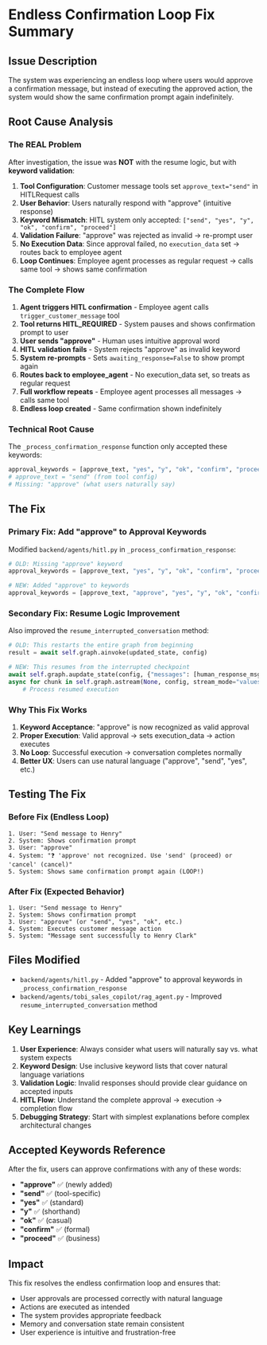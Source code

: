 # Endless Confirmation Loop Fix Summary

## Issue Description

The system was experiencing an endless loop where users would approve a confirmation message, but instead of executing the approved action, the system would show the same confirmation prompt again indefinitely.

## Root Cause Analysis

### The REAL Problem

After investigation, the issue was **NOT** with the resume logic, but with **keyword validation**:

1. **Tool Configuration**: Customer message tools set `approve_text="send"` in HITLRequest calls
2. **User Behavior**: Users naturally respond with "approve" (intuitive response) 
3. **Keyword Mismatch**: HITL system only accepted: `["send", "yes", "y", "ok", "confirm", "proceed"]`
4. **Validation Failure**: "approve" was rejected as invalid → re-prompt user
5. **No Execution Data**: Since approval failed, no `execution_data` set → routes back to employee agent
6. **Loop Continues**: Employee agent processes as regular request → calls same tool → shows same confirmation

### The Complete Flow
1. **Agent triggers HITL confirmation** - Employee agent calls `trigger_customer_message` tool
2. **Tool returns HITL_REQUIRED** - System pauses and shows confirmation prompt to user  
3. **User sends "approve"** - Human uses intuitive approval word
4. **HITL validation fails** - System rejects "approve" as invalid keyword
5. **System re-prompts** - Sets `awaiting_response=False` to show prompt again
6. **Routes back to employee_agent** - No execution_data set, so treats as regular request
7. **Full workflow repeats** - Employee agent processes all messages → calls same tool
8. **Endless loop created** - Same confirmation shown indefinitely

### Technical Root Cause

The `_process_confirmation_response` function only accepted these keywords:
```python
approval_keywords = [approve_text, "yes", "y", "ok", "confirm", "proceed"]
# approve_text = "send" (from tool config)
# Missing: "approve" (what users naturally say)
```

## The Fix

### Primary Fix: Add "approve" to Approval Keywords

Modified `backend/agents/hitl.py` in `_process_confirmation_response`:

```python
# OLD: Missing "approve" keyword
approval_keywords = [approve_text, "yes", "y", "ok", "confirm", "proceed"]

# NEW: Added "approve" to keywords
approval_keywords = [approve_text, "approve", "yes", "y", "ok", "confirm", "proceed"]
```

### Secondary Fix: Resume Logic Improvement  

Also improved the `resume_interrupted_conversation` method:

```python
# OLD: This restarts the entire graph from beginning  
result = await self.graph.ainvoke(updated_state, config)

# NEW: This resumes from the interrupted checkpoint
await self.graph.aupdate_state(config, {"messages": [human_response_msg]})
async for chunk in self.graph.astream(None, config, stream_mode="values"):
    # Process resumed execution
```

### Why This Fix Works

1. **Keyword Acceptance**: "approve" is now recognized as valid approval
2. **Proper Execution**: Valid approval → sets execution_data → action executes
3. **No Loop**: Successful execution → conversation completes normally  
4. **Better UX**: Users can use natural language ("approve", "send", "yes", etc.)

## Testing The Fix

### Before Fix (Endless Loop)
```
1. User: "Send message to Henry"
2. System: Shows confirmation prompt  
3. User: "approve"
4. System: "❓ 'approve' not recognized. Use 'send' (proceed) or 'cancel' (cancel)"
5. System: Shows same confirmation prompt again (LOOP!)
```

### After Fix (Expected Behavior)
```
1. User: "Send message to Henry"  
2. System: Shows confirmation prompt
3. User: "approve" (or "send", "yes", "ok", etc.)
4. System: Executes customer message action
5. System: "Message sent successfully to Henry Clark"
```

## Files Modified

- `backend/agents/hitl.py` - Added "approve" to approval keywords in `_process_confirmation_response`
- `backend/agents/tobi_sales_copilot/rag_agent.py` - Improved `resume_interrupted_conversation` method

## Key Learnings

1. **User Experience**: Always consider what users will naturally say vs. what system expects
2. **Keyword Design**: Use inclusive keyword lists that cover natural language variations
3. **Validation Logic**: Invalid responses should provide clear guidance on accepted inputs
4. **HITL Flow**: Understand the complete approval → execution → completion flow
5. **Debugging Strategy**: Start with simplest explanations before complex architectural changes

## Accepted Keywords Reference

After the fix, users can approve confirmations with any of these words:
- **"approve"** ✅ (newly added)  
- **"send"** ✅ (tool-specific)
- **"yes"** ✅ (standard)
- **"y"** ✅ (shorthand)
- **"ok"** ✅ (casual)
- **"confirm"** ✅ (formal)
- **"proceed"** ✅ (business)

## Impact

This fix resolves the endless confirmation loop and ensures that:
- User approvals are processed correctly with natural language
- Actions are executed as intended
- The system provides appropriate feedback  
- Memory and conversation state remain consistent
- User experience is intuitive and frustration-free 